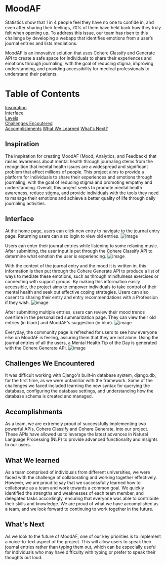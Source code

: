 # MoodAF
Statistics show that 1 in 4 people feel they have no one to confide in, and even after sharing their feelings, 70% of them have held back how they truly felt when opening up. To address this issue, our team has risen to this challenge by developing a webapp that identifies emotions from a user’s journal entries and lists mediations.

MoodAF is an innovative solution that uses Cohere Classify and Generate API to create a safe space for individuals to share their experiences and emotions through journaling, with the goal of reducing stigma, improving understanding, and providing accessibility for medical professionals to understand their patients. 

# Table of Contents  
[Inspiration](#Inspiration)  
[Interface](#Interface)  
[Levels](#Levels)  
[Challenges Encoutered](#Challenges-We-Encountered)  
[Accomplishments](#accomplishments)
[What We Learned](#What-we-learned)
[What's Next?](#What's-Next)   
 

## Inspiration

The inspiration for creating MoodAF (Mood, Analytics, and Feedback) that raises awareness about mental health through journaling stems from the recognition that mental health issues are a widespread and significant problem that affect millions of people. This project aims to provide a platform for individuals to share their experiences and emotions through journaling, with the goal of reducing stigma and promoting empathy and understanding. Overall, this project seeks to promote mental health awareness, reduce stigma, and provide individuals with the tools they need to manage their emotions and achieve a better quality of life through daily journaling activities.

## Interface
At the home page, users can click new entry to navigate to the journal entry page. Returning users can also login to view old entries.
![image](https://user-images.githubusercontent.com/43208342/236710437-ff8ade43-4abb-4c0e-a864-82a07ee9f989.png)

Users can enter their jounral entries while listening to some relaxing music. After submitting, the user input is put through the Cohere Classify API to determine what emotion the user is experiencing.
![image](https://user-images.githubusercontent.com/43208342/236710598-2878fd82-e889-41ec-8f89-95ad4da02ef8.png)

With the context of the journal entry and the mood it is written in, this information is then put through the Cohere Generate API to produce a list of ways to mediate these emotions, such as through mindfulness exercises or connecting with support groups. By making this information easily accessible, the project aims to empower individuals to take control of their mental health and seek out effective coping strategies. Users can also cosent to sharing their entry and entry recommendations with a Profession if they wish.
![image](https://user-images.githubusercontent.com/43208342/236710683-fb1f8414-6650-4339-a4c8-f5c7a1d0b821.png)

After submitting multiple entries, users can review their mood trends overtime in the personalized summarization page. They can view their old entries (in black) and MoodAF's suggestion (in blue).
![image](https://user-images.githubusercontent.com/43208342/236710492-2d221887-6058-4051-b525-f792e83a8bd0.png)

Everyday, the community page is refreshed for users to see how everyone else on MoodAF is feeling, assuring them that they are not alone. Using the journal entries of all the users, a Mental Health Tip of the Day is generated with the Cohere Generate API.
![image](https://user-images.githubusercontent.com/43208342/236710715-eaae6c2d-f0a0-46f6-96f8-fb0e10178227.png)


## Challenges We Encountered

It was difficult working with Django's built-in database system, django.db, for the first time, as we were unfamiliar with the framework. Some of the challenges we faced included learning the new syntax for querying the database, configuring the database settings, and understanding how the database schema is created and managed.

## Accomplishments

As a team, we are extremely proud of successfully implementing two powerful APIs, Cohere Classify and Cohere Generate, into our project. These APIs have allowed us to leverage the latest advances in Natural Language Processing (NLP) to provide advanced functionality and insights to our users.

## What We learned

As a team comprised of individuals from different universities, we were faced with the challenge of collaborating and working together effectively. However, we are proud to say that we successfully learned how to collaborate as a team and work towards a common goal. We quickly identified the strengths and weaknesses of each team member, and delegated tasks accordingly, ensuring that everyone was able to contribute their skills and knowledge. We are proud of what we have accomplished as a team, and we look forward to continuing to work together in the future.

## What's Next

As we look to the future of MoodAF, one of our key priorities is to implement a voice-to-text aspect of the project. This will allow users to speak their journal entries rather than typing them out, which can be especially useful for individuals who may have difficulty with typing or prefer to speak their thoughts out loud.
